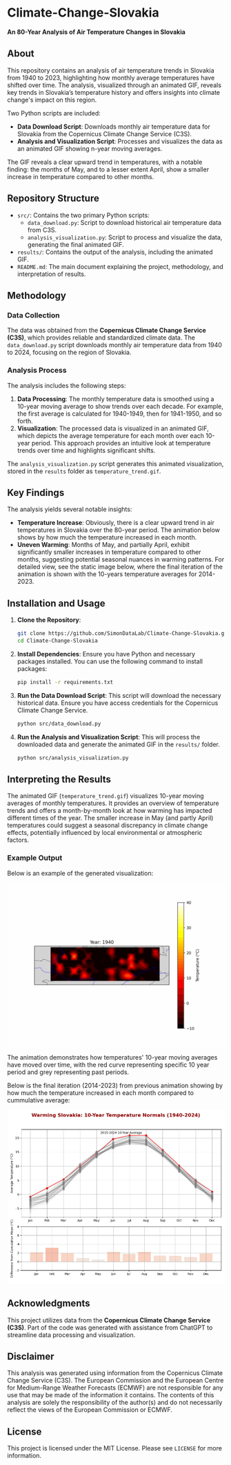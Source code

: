 # Climate-Change-Slovakia

**An 80-Year Analysis of Air Temperature Changes in Slovakia**

## About

This repository contains an analysis of air temperature trends in Slovakia from 1940 to 2023, highlighting how monthly average temperatures have shifted over time. The analysis, visualized through an animated GIF, reveals key trends in Slovakia’s temperature history and offers insights into climate change's impact on this region.

Two Python scripts are included:
- **Data Download Script**: Downloads monthly air temperature data for Slovakia from the Copernicus Climate Change Service (C3S).
- **Analysis and Visualization Script**: Processes and visualizes the data as an animated GIF showing n-year moving averages.

The GIF reveals a clear upward trend in temperatures, with a notable finding: the months of May, and to a lesser extent April, show a smaller increase in temperature compared to other months.

## Repository Structure

- `src/`: Contains the two primary Python scripts:
  - `data_download.py`: Script to download historical air temperature data from C3S.
  - `analysis_visualization.py`: Script to process and visualize the data, generating the final animated GIF.
- `results/`: Contains the output of the analysis, including the animated GIF.
- `README.md`: The main document explaining the project, methodology, and interpretation of results.

## Methodology

### Data Collection

The data was obtained from the **Copernicus Climate Change Service (C3S)**, which provides reliable and standardized climate data. The `data_download.py` script downloads monthly air temperature data from 1940 to 2024, focusing on the region of Slovakia.

### Analysis Process

The analysis includes the following steps:
1. **Data Processing**: The monthly temperature data is smoothed using a 10-year moving average to show trends over each decade. For example, the first average is calculated for 1940-1949, then for 1941-1950, and so forth.
2. **Visualization**: The processed data is visualized in an animated GIF, which depicts the average temperature for each month over each 10-year period. This approach provides an intuitive look at temperature trends over time and highlights significant shifts.

The `analysis_visualization.py` script generates this animated visualization, stored in the `results` folder as `temperature_trend.gif`.

## Key Findings

The analysis yields several notable insights:
- **Temperature Increase**: Obviously, there is a clear upward trend in air temperatures in Slovakia over the 80-year period. The animation below shows by how much the temperature increased in each month.
- **Uneven Warming**: Months of May, and partially April, exhibit significantly smaller increases in temperature compared to other months, suggesting potential seasonal nuances in warming patterns. For detailed view, see the static image below, where the final iteration of the animation is shown with the 10-years temperature averages for 2014-2023. 

## Installation and Usage

1. **Clone the Repository**:
    ```bash
    git clone https://github.com/SimonDataLab/Climate-Change-Slovakia.git
    cd Climate-Change-Slovakia
    ```

2. **Install Dependencies**:
   Ensure you have Python and necessary packages installed. You can use the following command to install packages:
    ```bash
    pip install -r requirements.txt
    ```

3. **Run the Data Download Script**:
   This script will download the necessary historical data. Ensure you have access credentials for the Copernicus Climate Change Service.
    ```bash
    python src/data_download.py
    ```

4. **Run the Analysis and Visualization Script**:
   This will process the downloaded data and generate the animated GIF in the `results/` folder.
    ```bash
    python src/analysis_visualization.py
    ```

## Interpreting the Results

The animated GIF (`temperature_trend.gif`) visualizes 10-year moving averages of monthly temperatures. It provides an overview of temperature trends and offers a month-by-month look at how warming has impacted different times of the year. The smaller increase in May (and partly April) temperatures could suggest a seasonal discrepancy in climate change effects, potentially influenced by local environmental or atmospheric factors.

### Example Output

Below is an example of the generated visualization:

![Temperature Trend Animation](results/temperature_trend_10y.gif)

The animation demonstrates how temperatures' 10-year moving averages have moved over time, with the red curve representing specific 10 year period and grey representing past periods.

Below is the final iteration (2014-2023) from previous animation showing by how much the temperature increased in each month compared to cummulative average:

![10_year](results/10_years.png)


## Acknowledgments

This project utilizes data from the **Copernicus Climate Change Service (C3S)**. Part of the code was generated with assistance from ChatGPT to streamline data processing and visualization.

## Disclaimer

This analysis was generated using information from the Copernicus Climate Change Service (C3S). The European Commission and the European Centre for Medium-Range Weather Forecasts (ECMWF) are not responsible for any use that may be made of the information it contains. The contents of this analysis are solely the responsibility of the author(s) and do not necessarily reflect the views of the European Commission or ECMWF.


## License

This project is licensed under the MIT License. Please see `LICENSE` for more information.
